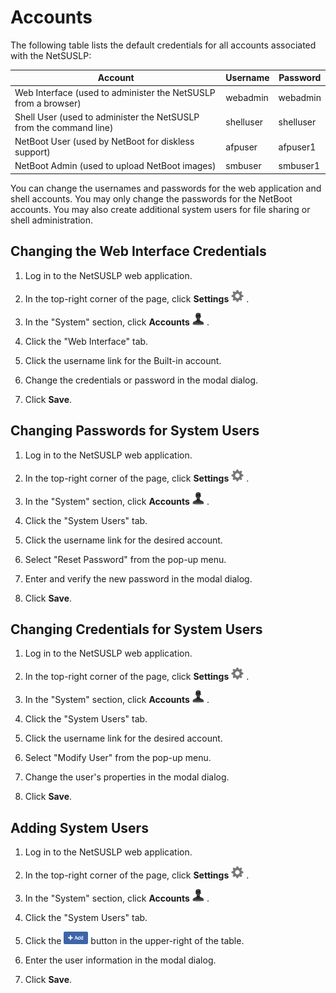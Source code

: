 # Accounts
The following table lists the default credentials for all accounts associated with the NetSUSLP:

Account  | Username | Password
-------  | -------- | --------
Web Interface (used to administer the NetSUSLP from a browser) | webadmin | webadmin
Shell User (used to administer the NetSUSLP from the command line) | shelluser | shelluser
NetBoot User (used by NetBoot for diskless support) | afpuser | afpuser1
NetBoot Admin (used to upload NetBoot images) | smbuser | smbuser1

You can change the usernames and passwords for the web application and shell accounts. You may only change the passwords for the NetBoot accounts. You may also create additional system users for file sharing or shell administration.

## Changing the Web Interface Credentials

1. Log in to the NetSUSLP web application.

2. In the top-right corner of the page, click **Settings** <img height="20" src="images/thumbnails/settings_menu.png"> .

3. In the "System" section, click **Accounts** <img height="20" src="images/thumbnails/user_icon.png"> .

4. Click the "Web Interface" tab.

5. Click the username link for the Built-in account.

6. Change the credentials or password in the modal dialog.

7. Click **Save**.

## Changing Passwords for System Users

1. Log in to the NetSUSLP web application.

2. In the top-right corner of the page, click **Settings** <img height="20" src="images/thumbnails/settings_menu.png"> .

3. In the "System" section, click **Accounts** <img height="20" src="images/thumbnails/user_icon.png"> .

4. Click the "System Users" tab.

5. Click the username link for the desired account.

6. Select "Reset Password" from the pop-up menu.

7. Enter and verify the new password in the modal dialog.

8. Click **Save**.

## Changing Credentials for System Users

1. Log in to the NetSUSLP web application.

2. In the top-right corner of the page, click **Settings** <img height="20" src="images/thumbnails/settings_menu.png"> .

3. In the "System" section, click **Accounts** <img height="20" src="images/thumbnails/user_icon.png"> .

4. Click the "System Users" tab.

5. Click the username link for the desired account.

6. Select "Modify User" from the pop-up menu.

7. Change the user's properties in the modal dialog.

8. Click **Save**.

## Adding System Users

1. Log in to the NetSUSLP web application.

2. In the top-right corner of the page, click **Settings** <img height="20" src="images/thumbnails/settings_menu.png"> .

3. In the "System" section, click **Accounts** <img height="20" src="images/thumbnails/user_icon.png"> .

4. Click the "System Users" tab.

5. Click the <img height="20" src="images/thumbnails/add_button.png"> button in the upper-right of the table.

6. Enter the user information in the modal dialog.

7. Click **Save**.
